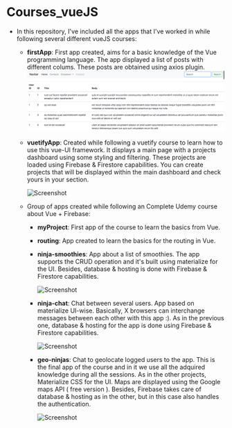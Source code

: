 # Courses_vueJS

- In this repository, I've included all the apps that I've worked in while following several different vueJS courses:
    - **firstApp**: First app created, aims for a basic knowledge of the Vue programming language. The app displayed a list of posts
        with different colums. These posts are obtained using axios plugin.
        ![Screenshot](/Resources/Course_vueJS_firstApp.png)

    - **vuetifyApp**: Created while following a vuetify course to learn how to use this vue-UI framework. It displays a main page with
        a projects dashboard using some styling and filtering. These projects are loaded using Firebase & Firestore capabilities. 
        You can create projects that will be displayed within the main dashboard and check yours in your section.
        
        ![Screenshot](/Resources/Course_vueJS_vuetifyApp.png)

    - Group of apps created while following an Complete Udemy course about Vue + Firebase:
        - **myProject**: First app of the course to learn the basics from Vue.
        - **routing**: App created to learn the basics for the routing in Vue.
        - **ninja-smoothies**: App about a list of smoothies. The app supports the CRUD operation and it's built using 
            materialize for the UI. Besides, database & hosting is done with Firebase & Firestore capabilities.

            ![Screenshot](/Resources/Course_vueJS_Smoothies.png)

        - **ninja-chat**: Chat between several users. App based on materialize UI-wise. Basically, X browsers can interchange messages between
            each other with this app :). As in the previous one, database & hosting for the app is done using Firebase & Firestore capabilities.

            ![Screenshot](/Resources/Course_vueJS_Chat.png)

        - **geo-ninjas**: Chat to geolocate logged users to the app. This is the final app of the course and in it we use all the adquired knowledge
            during all the sessions. As in the other projects, Materialize CSS for the UI. Maps are displayed using the Google maps API ( free version ).
            Besides, Firebase takes care of database & hosting as in the other, but in this case also handles the authentication.

            ![Screenshot](/Resources/Course_vueJS_GeoNinjas.png)
